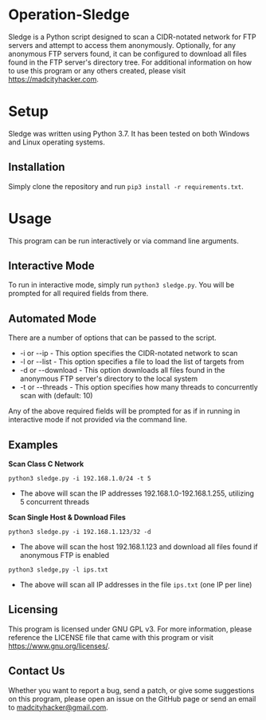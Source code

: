 # Operation-Sledge

Sledge is a Python script designed to scan a CIDR-notated network for FTP servers and attempt to access them anonymously. Optionally, for any anonymous FTP servers found, it can be configured to download all files found in the FTP server's directory tree. For additional information on how to use this program or any others created, please visit https://madcityhacker.com.

# Setup
Sledge was written using Python 3.7. It has been tested on both Windows and Linux operating systems.

Installation
------------
Simply clone the repository and run `pip3 install -r requirements.txt`.

# Usage
This program can be run interactively or via command line arguments.

Interactive Mode
----------------
To run in interactive mode, simply run `python3 sledge.py`. You will be prompted for all required fields from there.

Automated Mode
--------------
There are a number of options that can be passed to the script.

 * -i or --ip <CIDR NETWORK> - This option specifies the CIDR-notated network to scan
 * -l or --list - This option specifies a file to load the list of targets from
 * -d or --download - This option downloads all files found in the anonymous FTP server's directory to the local system
 * -t or --threads <THREADS> - This option specifies how many threads to concurrently scan with (default: 10)
 
Any of the above required fields will be prompted for as if in running in interactive mode if not provided via the command line.

Examples
--------
**Scan Class C Network**

`python3 sledge.py -i 192.168.1.0/24 -t 5`
 
 * The above will scan the IP addresses 192.168.1.0-192.168.1.255, utilizing 5 concurrent threads
  
**Scan Single Host & Download Files**

`python3 sledge.py -i 192.168.1.123/32 -d`
 
 * The above will scan the host 192.168.1.123 and download all files found if anonymous FTP is enabled

 `python3 sledge,py -l ips.txt`
 
 * The above will scan all IP addresses in the file `ips.txt` (one IP per line)
 
Licensing
---------
This program is licensed under GNU GPL v3. For more information, please reference the LICENSE file that came with this program or visit https://www.gnu.org/licenses/. 
 
Contact Us
----------
Whether you want to report a bug, send a patch, or give some suggestions on this program, please open an issue on the GitHub page or send an email to madcityhacker@gmail.com.
